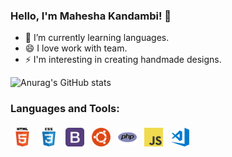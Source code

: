 ### Hello, I'm Mahesha Kandambi! 👋

- 🌱 I’m currently learning languages.
- 😄 I love work with team.
- ⚡ I'm interesting in creating handmade designs.



![Anurag's GitHub stats](https://github-readme-stats.vercel.app/api?username=MaheshaKandambi&show_icons=true&theme=radical)

### Languages and Tools:
<p>

<img src="https://raw.githubusercontent.com/github/explore/80688e429a7d4ef2fca1e82350fe8e3517d3494d/topics/html/html.png" alt="VS Code" height="30" style="vertical-align:top; margin:4px">

<img src="https://raw.githubusercontent.com/github/explore/80688e429a7d4ef2fca1e82350fe8e3517d3494d/topics/css/css.png" alt="VS Code" height="30" style="vertical-align:top; margin:4px">

<img src="https://raw.githubusercontent.com/github/explore/80688e429a7d4ef2fca1e82350fe8e3517d3494d/topics/bootstrap/bootstrap.png" alt="VS Code" height="30" style="vertical-align:top; margin:4px">

<img src="https://raw.githubusercontent.com/github/explore/80688e429a7d4ef2fca1e82350fe8e3517d3494d/topics/ubuntu/ubuntu.png" alt="VS Code" height="30" style="vertical-align:top; margin:4px">

<img src="https://raw.githubusercontent.com/github/explore/80688e429a7d4ef2fca1e82350fe8e3517d3494d/topics/php/php.png" alt="VS Code" height="30" style="vertical-align:top; margin:4px">

<img src="https://raw.githubusercontent.com/github/explore/80688e429a7d4ef2fca1e82350fe8e3517d3494d/topics/javascript/javascript.png" alt="VS Code" height="30" style="vertical-align:top; margin:4px">

<img src="https://raw.githubusercontent.com/github/explore/80688e429a7d4ef2fca1e82350fe8e3517d3494d/topics/visual-studio-code/visual-studio-code.png" alt="VS Code" height="30" style="vertical-align:top; margin:4px">
</p>




